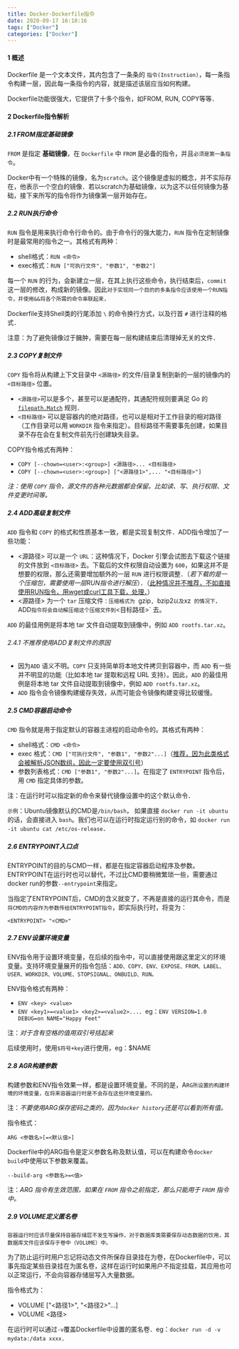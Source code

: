 ```yaml
---
title: Docker-Dockerfile指令
date: 2020-09-17 16:18:16
tags: ["Docker"]
categories: ["Docker"]
---
```




#### 1 概述

Dockerfile 是一个文本文件，其内包含了一条条的 `指令(Instruction)`，每一条指令构建一层，因此每一条指令的内容，就是描述该层应当如何构建。

<!--more-->

Dockerfile功能很强大，它提供了十多个指令，如FROM, RUN, COPY等等．



#### 2 Dockerfile指令解析

##### 2.1 FROM指定基础镜像

`FROM` 是指定 **基础镜像**，在 `Dockerfile` 中 `FROM` 是必备的指令，并且`必须是第一条指令`。



Docker中有一个特殊的镜像，名为`scratch`。这个镜像是虚拟的概念，并不实际存在，他表示一个空白的镜像．若以scratch为基础镜像，以为这不以任何镜像为基础，接下来所写的指令将作为镜像第一层开始存在。



##### 2.2 RUN执行命令

`RUN` 指令是用来执行命令行命令的。由于命令行的强大能力，`RUN` 指令在定制镜像时是最常用的指令之一。其格式有两种：

- shell格式：`RUN <命令>`
- exec格式：`RUN ["可执行文件", "参数1", "参数2"]`



每一个 `RUN` 的行为，会新建立一层，在其上执行这些命令，执行结束后，`commit` 这一层的修改，构成新的镜像。因此`对于实现同一个目的的多条指令应该使用一个RUN指令，并使用&&将各个所需的命令串联起来`．

Dockerfile支持Shell类的行尾添加 `\` 的命令换行方式，以及行首 `#` 进行注释的格式．



注意：为了避免镜像过于臃肿，需要在每一层构建结束后清理掉无关的文件．



##### 2.3 COPY复制文件

 `COPY` 指令将从构建上下文目录中 `<源路径>` 的文件/目录复制到新的一层的镜像内的 `<目标路径>` 位置。

- `<源路径>`可以是多个，甚至可以是通配符，其通配符规则要满足 Go 的 [`filepath.Match`](https://golang.org/pkg/path/filepath/#Match) 规则．
- `<目标路径>` 可以是容器内的绝对路径，也可以是相对于工作目录的相对路径（工作目录可以用 `WORKDIR` 指令来指定）。目标路径不需要事先创建，如果目录不存在会在复制文件前先行创建缺失目录。



COPY指令格式有两种：

- `COPY [--chown=<user>:<group>] <源路径>... <目标路径>`
- `COPY [--chown=<user>:<group>] ["<源路径1>",... "<目标路径>"]`



*注：使用 `COPY` 指令，源文件的各种元数据都会保留。比如读、写、执行权限、文件变更时间等。*



##### 2.4 ADD高级复制文件

 `ADD` 指令和 `COPY` 的格式和性质基本一致，都是实现复制文件．ADD指令增加了一些功能：

-  <源路径> 可以是一个 `URL`：这种情况下，Docker 引擎会试图去下载这个链接的文件放到 `<目标路径>` 去。下载后的文件权限自动设置为 `600`，如果这并不是想要的权限，那么还需要增加额外的一层 `RUN` 进行权限调整．（*若下载的是一个压缩包，需要使用一层RUN指令进行解压*）．（<u>此种情况并不推荐，不如直接使用RUN指令，用wget或curl工具下载，处理．</u>）
-  <源路径> 为一个 `tar` 压缩文件`：压缩格式为 `gzip`, `bzip2` 以及 `xz` 的情况下，`ADD` 指令将会自动解压缩这个压缩文件到 `<目标路径>` 去。



`ADD` 的最佳用例是将本地 tar 文件自动提取到镜像中，例如 `ADD rootfs.tar.xz`。



###### 2.4.1 不推荐使用ADD复制文件的原因

- 因为`ADD` 语义不明。`COPY` 只支持简单将本地文件拷贝到容器中，而 `ADD` 有一些并不明显的功能（比如本地 tar 提取和远程 URL 支持）。因此，`ADD` 的最佳用例是将本地 tar 文件自动提取到镜像中，例如 `ADD rootfs.tar.xz`。
- `ADD` 指令会令镜像构建缓存失效，从而可能会令镜像构建变得比较缓慢。



##### 2.5 CMD容器启动命令

 `CMD` 指令就是用于指定默认的容器主进程的启动命令的。其格式有两种：

- shell格式：`CMD <命令>`
- exec 格式：`CMD ["可执行文件", "参数1", "参数2"...]`（<u>推荐，因为此类格式会被解析JSON数组，因此一定要使用双引号</u>）
- 参数列表格式：`CMD ["参数1", "参数2"...]`。在指定了 `ENTRYPOINT` 指令后，用 `CMD` 指定具体的参数。



注：在运行时可以指定新的命令来替代镜像设置中的这个默认命令．



`示例`：Ubuntu镜像默认的CMD是`/bin/bash`， 如果直接 `docker run -it ubuntu` 的话，会直接进入 `bash`。我们也可以在运行时指定运行别的命令，如 `docker run -it ubuntu cat /etc/os-release`．



##### 2.6 ENTRYPOINT入口点

ENTRYPOINT的目的与CMD一样，都是在指定容器启动程序及参数。ENTRYPOINT在运行时也可以替代，不过比CMD要稍微繁琐一些，需要通过docker run的参数`--entrypoint`来指定。



当指定了ENTRYPOINT后，CMD的含义就变了，不再是直接的运行其命令，而是`将CMD的内容作为参数传给ENTRYPOINT指令`，即实际执行时，将变为：

```
<ENTRYPOINT> "<CMD>"
```



##### 2.7 ENV设置环境变量

ENV指令用于设置环境变量，在后续的指令中，可以直接使用跟这里定义的环境变量。支持环境变量展开的指令包括：`ADD、COPY、ENV、EXPOSE、FROM、LABEL、USER、WORKDIR、VOLUME、STOPSIGNAL、ONBUILD、RUN。`

ENV指令格式有两种：

- `ENV <key> <value>`
- `ENV <key1>=<value1> <key2>=<value2>...`．eg：`ENV VERSION=1.0 DEBUG=on NAME="Happy Feet"`

注：*对于含有空格的值用双引号括起来*

后续使用时，使用`$符号+key`进行使用，eg：$NAME



##### 2.8 AGR构建参数

构建参数和ENV指令效果一样，都是设置环境变量。不同的是，A`RG所设置的构建环境的环境变量，在将来容器运行时是不会存在这些环境变量的。`

注：*不要使用ARG保存密码之类的，因为`docker history`还是可以看到所有值。*

指令格式：

```
ARG <参数名>[=<默认值>]
```



Dockerfile中的ARG指令是定义参数名称及默认值，可以在构建命令`docker build`中使用以下参数来覆盖。

```
--build-arg <参数名>=<值>
```



注：*ARG 指令有生效范围，如果在 `FROM` 指令之前指定，那么只能用于 `FROM` 指令中。*



##### 2.9 VOLUME定义匿名卷

`容器运行时应该尽量保持容器存储层不发生写操作，对于数据库类需要保存动态数据的饮用，其数据库文件应该保存于卷中（VOLUME）中。`

为了防止运行时用户忘记将动态文件所保存目录挂在为卷，在Dockerfile中，可以事先指定某些目录挂在为匿名卷，这样在运行时如果用户不指定挂载，其应用也可以正常运行，不会向容器存储层写入大量数据。



指令格式为：

- VOLUME ["<路径1>", "<路径2>"...]
- VOLUME <路径>



在运行时可以通过`-v`覆盖Dockerfile中设置的匿名卷．eg：`docker run -d -v mydata:/data xxxx`．



















